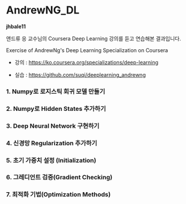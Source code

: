 # AndrewNG_DL
**jhbale11**

앤드류 응 교수님의 Coursera Deep Learning 강의를 듣고 연습해본 결과입니다.

Exercise of AndrewNg's Deep Learning Specialization on Coursera

- 강의 : https://ko.coursera.org/specializations/deep-learning

- 실습 : https://github.com/suqi/deeplearning_andrewng

### 1. Numpy로 로지스틱 회귀 모델 만들기

### 2. Numpy로 Hidden States 추가하기

### 3. Deep Neural Network 구현하기

### 4. 신경망 Regularization 추가하기

### 5. 초기 가중치 설정 (Initialization)

### 6. 그레디언트 검증(Gradient Checking)

### 7. 최적화 기법(Optimization Methods)
